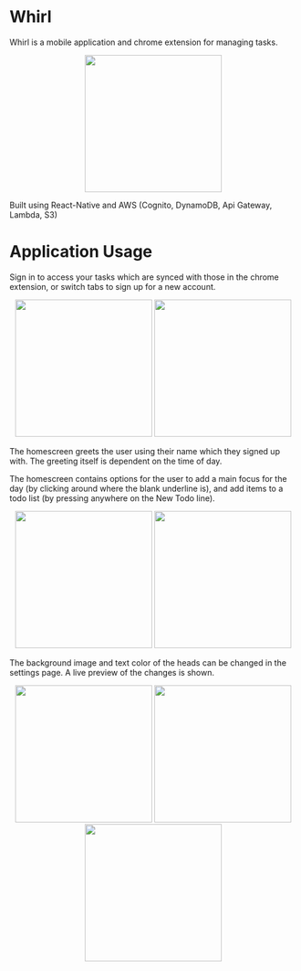 # Whirl
Whirl is a mobile application and chrome extension for managing tasks. 


<p align="center">
  <img src="https://s3-eu-west-1.amazonaws.com/whirl101/images/populated.png" width="240">
</p>


Built using React-Native and AWS (Cognito, DynamoDB, Api Gateway, Lambda, S3)


# Application Usage


Sign in to access your tasks which are synced with those in the chrome extension, or switch tabs to sign up for a new account.    
<p align="center">
  <img src="https://s3-eu-west-1.amazonaws.com/whirl101/images/Login/LogInScreen.png" width="240">
  <img src="https://s3-eu-west-1.amazonaws.com/whirl101/images/Login/SignUpScreen.png" width="240">
</p>   


The homescreen greets the user using their name which they signed up with. The greeting itself is dependent on the time of day. 

The homescreen contains options for the user to add a main focus for the day (by clicking around where the blank underline is), and add items to a todo list (by pressing anywhere on the New Todo line). 


<p align="center">
  <img src="https://s3-eu-west-1.amazonaws.com/whirl101/images/Homescreen.png" width="240">
  <img src="https://s3-eu-west-1.amazonaws.com/whirl101/images/NewMainFocus.png" width="240">
</p>


The background image and text color of the heads can be changed in the settings page. A live preview of the changes is shown. 


<p align="center">
  <img src="https://s3-eu-west-1.amazonaws.com/whirl101/images/Settings.png" width= "240">
  <img src="https://s3-eu-west-1.amazonaws.com/whirl101/images/Settings2.png" width="240">
  <img src="https://s3-eu-west-1.amazonaws.com/whirl101/images/SettingsChanged.png" width="240">
</p>





  


